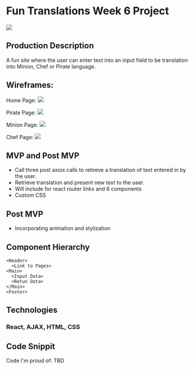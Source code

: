 # Fun Translations Week 6 Project

![](https://media.giphy.com/media/EOpZ7XsVfTN2E/giphy.gif)

## Production Description
A fun site where the user can enter text into an input field to be translation into Minion, Chef or Pirate language.

## Wireframes: 
Home Page: 
![](https://raw.githubusercontent.com/spscatena/translate-project/master/wireframe-translate-home.png)

Pirate Page: 
![](https://raw.githubusercontent.com/spscatena/translate-project/master/wireframe-translate-pirate-page.png)

Minion Page: 
![](https://raw.githubusercontent.com/spscatena/translate-project/master/wireframe-translate-minion-page.png)

Chef Page: 
![](https://raw.githubusercontent.com/spscatena/translate-project/master/wireframe-translate-chef-page.png)

## MVP and Post MVP
- Call three post axios calls to retireve a translation of text entered in by the user. 
- Retrieve translation and present new text to the user. 
- Will include for react router links and 6 components
- Custom CSS

## Post MVP
- Incorporating animation and stylization



## Component Hierarchy

```
<Header>
  <Link to Pages>
<Main>
  <Input Data>
  <Retun Data>
</Main>
<Footer>

```
## Technologies 
### React, AJAX, HTML, CSS 


## Code Snippit
Code I'm proud of: TBD

